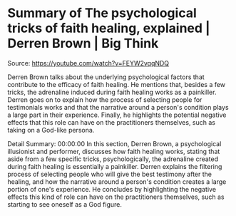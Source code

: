 # Summary of The psychological tricks of faith healing, explained | Derren Brown | Big Think

Source: https://youtube.com/watch?v=FEYW2vqqNDQ

Derren Brown talks about the underlying psychological factors that contribute to the efficacy of faith healing. He mentions that, besides a few tricks, the adrenaline induced during faith healing works as a painkiller. Derren goes on to explain how the process of selecting people for testimonials works and that the narrative around a person's condition plays a large part in their experience. Finally, he highlights the potential negative effects that this role can have on the practitioners themselves, such as taking on a God-like persona.

Detail Summary: 
00:00:00
In this section, Derren Brown, a psychological illusionist and performer, discusses how faith healing works, stating that aside from a few specific tricks, psychologically, the adrenaline created during faith healing is essentially a painkiller. Derren explains the filtering process of selecting people who will give the best testimony after the healing, and how the narrative around a person's condition creates a large portion of one's experience. He concludes by highlighting the negative effects this kind of role can have on the practitioners themselves, such as starting to see oneself as a God figure.

